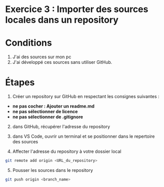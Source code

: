 # Exercice 3 : Importer des sources locales dans un repository

# Conditions
1. J'ai des sources sur mon pc
2. J'ai développé ces sources sans utiliser GitHub.

# Étapes
1. Créer un repository sur GitHub en respectant les consignes suivantes :
* **ne pas cocher : Ajouter un readme.md**
* **ne pas sélectionner de licence**
* **ne pas sélectionner de .gitignore**

2. dans GitHub, récupérer l'adresse du repository

3. dans VS Code, ouvrir un terminal et se positionner dans le repertoire des sources

4. Affecter l'adresse du repository à votre dossier local
```Bash
git remote add origin <URL_du_repository>
```

5. Pousser les sources dans le repository
```Bash
git push origin <branch_name>
```
